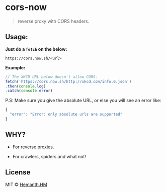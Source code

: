 # cors-now 

> reverse proxy with CORS headers.


## Usage:

__Just do a `fetch` on the below:__

```
https://cors.now.sh/<url>
```

__Example:__

```js
// The XKCD URL below doesn't allow CORS.
fetch('https://cors.now.sh/http://xkcd.com/info.0.json')
.then(console.log)
.catch(console.error)
```

P.S: Make sure you give the absolute URL, or else you will see an error like:

```js
{
  "error": "Error: only absolute urls are supported"
}
```

## WHY?

* For reverse proxies.

* For crawlers, spiders and what not! 

## License

MIT © [Hemanth.HM](https://h3manth.com)
